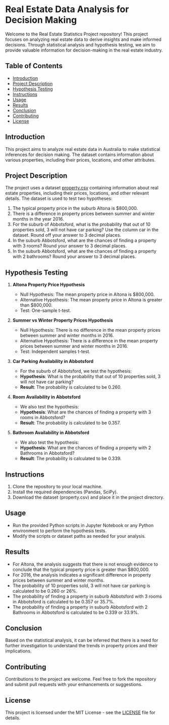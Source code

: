 # Real Estate Data Analysis for Decision Making

Welcome to the Real Estate Statistics Project repository! This project focuses on analyzing real estate data to derive insights and make informed decisions. Through statistical analysis and hypothesis testing, we aim to provide valuable information for decision-making in the real estate industry.

## Table of Contents
- [Introduction](#introduction)
- [Project Description](#project-description)
- [Hypothesis Testing](#hypothesis-testing)
- [Instructions](#instructions)
- [Usage](#usage)
- [Results](#results)
- [Conclusion](#conclusion)
- [Contributing](#contributing)
- [License](#license)

## Introduction
This project aims to analyze real estate data in Australia to make statistical inferences for decision making. The dataset contains information about various properties, including their prices, locations, and other attributes.

## Project Description
The project uses a dataset [property.csv](`property.csv`) containing information about real estate properties, including their prices, locations, and other relevant details. The dataset is used to test two hypotheses:
1. The typical property price in the suburb Altona is $800,000.
2. There is a difference in property prices between summer and winter months in the year 2016.
3. For the suburb of Abbotsford, what is the probability that out of 10 properties sold, 3 will not have car parking? Use the column car in the dataset. Round off your answer to 3 decimal places.
4. In the suburb Abbotsford, what are the chances of finding a property with 3 rooms? Round your answer to 3 decimal places.
5. In the suburb Abbotsford, what are the chances of finding a property with 2 bathrooms? Round your answer to 3 decimal places.

## Hypothesis Testing
1. **Altona Property Price Hypothesis**
   - Null Hypothesis: The mean property price in Altona is $800,000.
   - Alternative Hypothesis: The mean property price in Altona is greater than $800,000.
   - Test: One-sample t-test.

2. **Summer vs Winter Property Prices Hypothesis**
   - Null Hypothesis: There is no difference in the mean property prices between summer and winter months in 2016.
   - Alternative Hypothesis: There is a difference in the mean property prices between summer and winter months in 2016.
   - Test: Independent samples t-test.

3. **Car Parking Availability in Abbotsford**
   - For the suburb of Abbotsford, we test the hypothesis: 
   - **Hypothesis**: What is the probability that out of 10 properties sold, 3 will not have car parking?
   - **Result**: The probability is calculated to be 0.260.

4. **Room Availability in Abbotsford**
   - We also test the hypothesis:
   - **Hypothesis**: What are the chances of finding a property with 3 rooms in Abbotsford?
   - **Result**: The probability is calculated to be 0.357.

5. **Bathroom Availability in Abbotsford**
   - We also test the hypothesis:
   - **Hypothesis**: What are the chances of finding a property with 2 Bathrooms in Abbotsford?
   - **Result**: The probability is calculated to be 0.339.

## Instructions
1. Clone the repository to your local machine.
2. Install the required dependencies (Pandas, SciPy).
3. Download the dataset (property.csv) and place it in the project directory.

## Usage
- Run the provided Python scripts in Jupyter Notebook or any Python environment to perform the hypothesis tests.
- Modify the scripts or dataset paths as needed for your analysis.

## Results
- For Altona, the analysis suggests that there is not enough evidence to conclude that the typical property price is greater than $800,000.
- For 2016, the analysis indicates a significant difference in property prices between summer and winter months.
- The probability of 10 properties sold, 3 will not have car parking is calculated to be 0.260 or 26%.
- The probability of finding a property in suburb Abbotsford with 3 rooms in Abbotsford is calculated to be 0.357 or 35.7%.
- The probability of finding a property  in suburb Abbotsford with 2 Bathrooms in Abbotsford is calculated to be 0.339 or 33.9%.

## Conclusion
Based on the statistical analysis, it can be inferred that there is a need for further investigation to understand the trends in property prices and their implications.

## Contributing
Contributions to the project are welcome. Feel free to fork the repository and submit pull requests with your enhancements or suggestions.

## License
This project is licensed under the MIT License - see the [LICENSE](LICENSE) file for details.


































